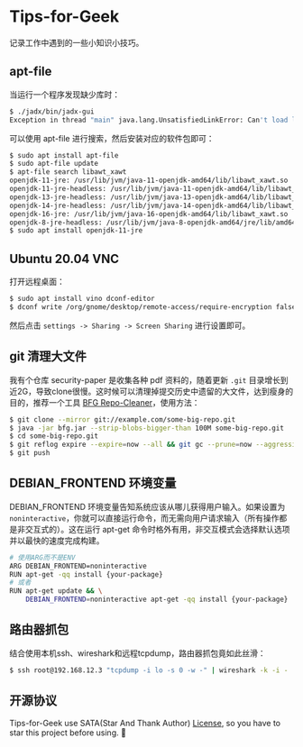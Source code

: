 # Tips-for-Geek

记录工作中遇到的一些小知识小技巧。

## apt-file

当运行一个程序发现缺少库时：

```sh
$ ./jadx/bin/jadx-gui
Exception in thread "main" java.lang.UnsatisfiedLinkError: Can't load library: /usr/lib/jvm/java-11-openjdk-amd64/lib/libawt_xawt.so
```

可以使用 apt-file 进行搜索，然后安装对应的软件包即可：

```sh
$ sudo apt install apt-file
$ sudo apt-file update
$ apt-file search libawt_xawt
openjdk-11-jre: /usr/lib/jvm/java-11-openjdk-amd64/lib/libawt_xawt.so
openjdk-11-jre-headless: /usr/lib/jvm/java-11-openjdk-amd64/lib/libawt_xawt.so
openjdk-13-jre-headless: /usr/lib/jvm/java-13-openjdk-amd64/lib/libawt_xawt.so
openjdk-14-jre-headless: /usr/lib/jvm/java-14-openjdk-amd64/lib/libawt_xawt.so
openjdk-16-jre: /usr/lib/jvm/java-16-openjdk-amd64/lib/libawt_xawt.so
openjdk-8-jre-headless: /usr/lib/jvm/java-8-openjdk-amd64/jre/lib/amd64/libawt_xawt.so
$ sudo apt install openjdk-11-jre
```

## Ubuntu 20.04 VNC

打开远程桌面：

```sh
$ sudo apt install vino dconf-editor
$ dconf write /org/gnome/desktop/remote-access/require-encryption false
```

然后点击 `settings -> Sharing -> Screen Sharing` 进行设置即可。

## git 清理大文件

我有个仓库 security-paper 是收集各种 pdf 资料的，随着更新 `.git` 目录增长到近2G，导致clone很慢。这时候可以清理掉提交历史中遗留的大文件，达到瘦身的目的，推荐一个工具 [BFG Repo-Cleaner](https://rtyley.github.io/bfg-repo-cleaner/)，使用方法：

```sh
$ git clone --mirror git://example.com/some-big-repo.git
$ java -jar bfg.jar --strip-blobs-bigger-than 100M some-big-repo.git
$ cd some-big-repo.git
$ git reflog expire --expire=now --all && git gc --prune=now --aggressive
$ git push
```

## DEBIAN_FRONTEND 环境变量

DEBIAN_FRONTEND 环境变量告知系统应该从哪儿获得用户输入。如果设置为 `noninteractive`，你就可以直接运行命令，而无需向用户请求输入（所有操作都是非交互式的）。这在运行 apt-get 命令时格外有用，非交互模式会选择默认选项并以最快的速度完成构建。

```sh
# 使用ARG而不是ENV
ARG DEBIAN_FRONTEND=noninteractive
RUN apt-get -qq install {your-package}
# 或者
RUN apt-get update && \
    DEBIAN_FRONTEND=noninteractive apt-get -qq install {your-package}
```

## 路由器抓包

结合使用本机ssh、wireshark和远程tcpdump，路由器抓包竟如此丝滑：

```sh
$ ssh root@192.168.12.3 "tcpdump -i lo -s 0 -w -" | wireshark -k -i -
```

## 开源协议

Tips-for-Geek use SATA(Star And Thank Author) [License](./LICENSE), so you have to star this project before using. 🙏
